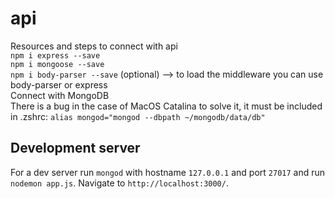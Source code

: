 # api

Resources and steps to connect with api  
`npm i express --save`  
`npm i mongoose --save`  
`npm i body-parser --save` (optional) --> to load the middleware you can use body-parser or express  
Connect with MongoDB  
There is a bug in the case of MacOS Catalina to solve it, it must be included in .zshrc:
`alias mongod="mongod --dbpath ~/mongodb/data/db"`

## Development server

For a dev server run `mongod` with hostname `127.0.0.1` and port `27017` and run `nodemon app.js`. Navigate to `http://localhost:3000/`.
